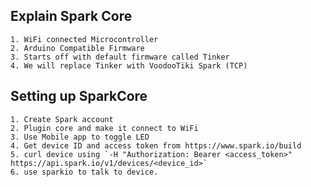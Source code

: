 ## Explain Spark Core
	1. WiFi connected Microcontroller
	2. Arduino Compatible Firmware
	3. Starts off with default firmware called Tinker
	4. We will replace Tinker with VoodooTiki Spark (TCP)

## Setting up SparkCore
	1. Create Spark account
	2. Plugin core and make it connect to WiFi
	3. Use Mobile app to toggle LED
	4. Get device ID and access token from https://www.spark.io/build
	5. curl device using `-H "Authorization: Bearer <access_token>" https://api.spark.io/v1/devices/<device_id>`
	6. use sparkio to talk to device.

